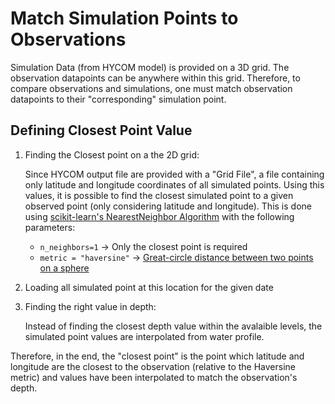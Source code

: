 # Match Simulation Points to Observations

Simulation Data (from HYCOM model) is provided on a 3D grid. The observation datapoints can be anywhere within this grid. Therefore, to compare observations and simulations, one must match observation datapoints to their "corresponding" simulation point.

## Defining Closest Point Value

1. Finding the Closest point on a the 2D grid:

    Since HYCOM output file are provided with a "Grid File", a file containing only latitude and longitude coordinates of all simulated points. Using this values, it is possible to find the closest simulated point to a given observed point (only considering latitude and longitude). This is done using [scikit-learn's NearestNeighbor Algorithm](https://scikit-learn.org/stable/modules/generated/sklearn.neighbors.NearestNeighbors.html) with the following parameters:

     - `n_neighbors=1` -> Only the closest point is required
     - `metric = "haversine"` -> [Great-circle distance between two points on a sphere](https://en.wikipedia.org/wiki/Haversine_formula)


2. Loading all simulated point at this location for the given date
3. Finding the right value in depth:

    Instead of finding the closest depth value within the avalaible levels, the simulated point values are interpolated from water profile.

Therefore, in the end, the "closest point" is the point which latitude and longitude are the closest to the observation (relative to the Haversine metric) and values have been interpolated to match the observation's depth.

